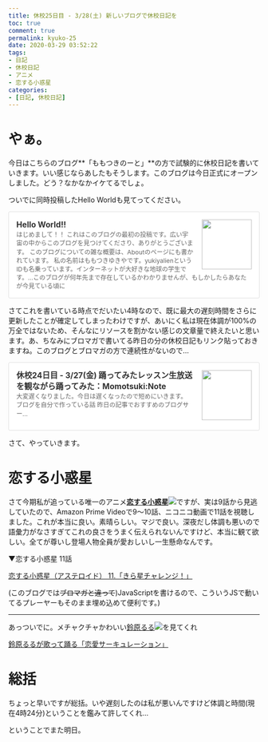 ```yaml
---
title: 休校25日目 - 3/28(土) 新しいブログで休校日記を
toc: true
comment: true
permalink: kyuko-25
date: 2020-03-29 03:52:22
tags:
- 日記
- 休校日記
- アニメ
- 恋する小惑星
categories:
- [日記, 休校日記]
---
```


# やぁ。

今日はこちらのブログ**「ももつきのーと」**の方で試験的に休校日記を書いていきます。いい感じならあしたもそうします。このブログは今日正式にオープンしました。どう？なかなかイケてるでしょ。

ついでに同時投稿したHello Worldも見てってください。

<div class="blogcardfu" style="width:auto;max-width:9999px;border:1px solid #E0E0E0;border-radius:3px;margin:10px 0;padding:15px;line-height:1.4;text-align:left;background:#FFFFFF;"><a href="https://blog.yukiya.me/2020/03/28/hello-world/" target="_blank" style="display:block;text-decoration:none;"><span class="blogcardfu-image" style="float:right;width:100px;padding:0 0 0 10px;margin:0 0 5px 5px;"><img src="https://images.weserv.nl/?w=100&url=ssl:blog.yukiya.me/images/og_image.png" width="100" style="width:100%;height:auto;max-height:100px;min-width:0;border:0 none;margin:0;"></span><br style="display:none"><span class="blogcardfu-title" style="font-size:112.5%;font-weight:700;color:#333333;margin:0 0 5px 0;">Hello World!!</span><br><span class="blogcardfu-content" style="font-size:87.5%;font-weight:400;color:#666666;">はじめまして！！ これはこのブログの最初の投稿です。広い宇宙の中からこのブログを見つけてくださり、ありがとうございます。 このブログについての雑な概要は、Aboutのページにも書かれています。 私の名前はももつきゆきやです。yukiyalienというIDも名乗っています。インターネットが大好きな地球の学生です。…このブログが何年先まで存在しているかわかりませんが、もしかしたらあなたが今見ている頃に</span><br><span style="clear:both;display:block;overflow:hidden;height:0;">&nbsp;</span></a></div>

さてこれを書いている時点でだいたい4時なので、既に最大の遅刻時間をさらに更新したことが確定してしまったわけですが、あいにく私は現在体調が100%の万全ではないため、そんなにリソースを割かない感じの文章量で終えたいと思います。あ、ちなみにブロマガで書いてる昨日の分の休校日記もリンク貼っておきますね。このブログとブロマガの方で連続性がないので…

<div class="blogcardfu" style="width:auto;max-width:9999px;border:1px solid #E0E0E0;border-radius:3px;margin:10px 0;padding:15px;line-height:1.4;text-align:left;background:#FFFFFF;"><a href="https://ch.nicovideo.jp/yukiyalien/blomaga/ar1881422" target="_blank" style="display:block;text-decoration:none;"><span class="blogcardfu-image" style="float:right;width:100px;padding:0 0 0 10px;margin:0 0 5px 5px;"><img src="https://images.weserv.nl/?w=100&url=ssl:secure-dcdn.cdn.nimg.jp/nicoaccount/usericon/5364/53649713.jpg?1580619708?1583331870" width="100" style="width:100%;height:auto;max-height:100px;min-width:0;border:0 none;margin:0;"></span><br style="display:none"><span class="blogcardfu-title" style="font-size:112.5%;font-weight:700;color:#333333;margin:0 0 5px 0;">休校24日目 - 3/27(金) 踊ってみたレッスン生放送を観ながら踊ってみた：Momotsuki:Note</span><br><span class="blogcardfu-content" style="font-size:87.5%;font-weight:400;color:#666666;"> 大変遅くなりました。今日は遅くなったので短めにいきます。 ブログを自分で作っている話 昨日の記事でおすすめのブログサー...</span><br><span style="clear:both;display:block;overflow:hidden;height:0;">&nbsp;</span></a></div>

さて、やっていきます。



# 恋する小惑星

さて今期私が追っている唯一のアニメ[**恋する小惑星![](https://bmimg.nicovideo.jp/image/ch2639850/251510/fc8c802d3f69c54b8b29fdc0a4cbfe60889b711e.png)**](https://dic.nicovideo.jp/a/恋する小惑星)ですが、実は9話から見逃していたので、Amazon Prime Videoで9～10話、ニコニコ動画で11話を視聴しました。これが本当に良い。素晴らしい。マジで良い。深夜だし体調も悪いので語彙力がなさすぎてこれの良さをうまく伝えられないんですけど、本当に観て欲しい。全てが尊いし登場人物全員が愛おしいし一生懸命なんです。

▼恋する小惑星 11話

<script type="application/javascript" src="https://embed.nicovideo.jp/watch/1584945542/script?w=640&h=360"></script><noscript><a href="https://www.nicovideo.jp/watch/1584945542">恋する小惑星（アステロイド） 11.「きら星チャレンジ！」</a></noscript>

(このブログでは~~ブロマガと違って~~)JavaScriptを書けるので、こういうJSで動いてるプレーヤーもそのまま埋め込めて便利です。)

---

あっついでに。メチャクチャかわいい[鈴原るる![](https://bmimg.nicovideo.jp/image/ch2639850/251510/fc8c802d3f69c54b8b29fdc0a4cbfe60889b711e.png)](https://dic.nicovideo.jp/a/鈴原るる)を見てくれ

<script type="application/javascript" src="https://embed.nicovideo.jp/watch/sm36580256/script?w=640&h=360"></script><noscript><a href="https://www.nicovideo.jp/watch/sm36580256">鈴原るるが歌って踊る「恋愛サーキュレーション」</a></noscript>

# 総括

ちょっと早いですが総括。いや遅刻したのは私が悪いんですけど体調と時間(現在4時24分)ということを鑑みて許してくれ…

ということでまた明日。